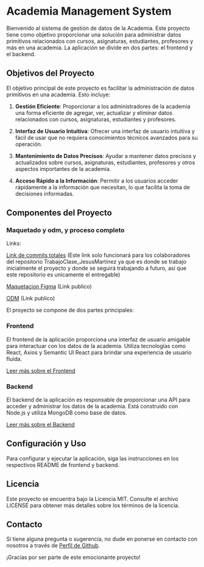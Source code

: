 # Academia Management System

Bienvenido al sistema de gestión de datos de la Academia. Este proyecto tiene como objetivo proporcionar una solución para administrar datos primitivos relacionados con cursos, asignaturas, estudiantes, profesores y más en una academia. La aplicación se divide en dos partes: el frontend y el backend.

## Objetivos del Proyecto

El objetivo principal de este proyecto es facilitar la administración de datos primitivos en una academia. Esto incluye:

1. **Gestión Eficiente**: Proporcionar a los administradores de la academia una forma eficiente de agregar, ver, actualizar y eliminar datos relacionados con cursos, asignaturas, estudiantes y profesores.

2. **Interfaz de Usuario Intuitiva**: Ofrecer una interfaz de usuario intuitiva y fácil de usar que no requiera conocimientos técnicos avanzados para su operación.

3. **Mantenimiento de Datos Precisos**: Ayudar a mantener datos precisos y actualizados sobre cursos, asignaturas, estudiantes, profesores y otros aspectos importantes de la academia.

4. **Acceso Rápido a la Información**: Permitir a los usuarios acceder rápidamente a la información que necesitan, lo que facilita la toma de decisiones informadas.

## Componentes del Proyecto
### Maquetado y odm, y proceso completo

Links:

[Link de commits totales](https://github.com/asynkDF/TrabajoClase_JesusMartinez/tree/main/API_personal) (Este link solo funcionará para los colaboradores del repositorio TrabajoClase_JesusMartinez ya que es donde se trabajo inicialmente el proyecto y donde se seguirá trabajando a futuro, asi que este repositorio es unicamente el entregable)

[Maquetacion Figma](https://www.figma.com/file/OQorMha15CQYzFy9ip38CM/Academix-Hub?type=design&node-id=0%3A1&mode=design&t=twT3diqKEFr2IDZO-1) (Link publico)

[ODM](https://lucid.app/lucidchart/10b69c32-c39d-4684-afa1-d5fe15f56c98/edit?viewport_loc=-542%2C-327%2C2361%2C1147%2C0_0&invitationId=inv_ec747986-9aed-454f-86d4-957aaa4fe6ff) (Link publico)

El proyecto se compone de dos partes principales:

### Frontend

El frontend de la aplicación proporciona una interfaz de usuario amigable para interactuar con los datos de la academia. Utiliza tecnologías como React, Axios y Semantic UI React para brindar una experiencia de usuario fluida.

[Leer más sobre el Frontend](./api_frontend/README.md)

### Backend

El backend de la aplicación es responsable de proporcionar una API para acceder y administrar los datos de la academia. Está construido con Node.js y utiliza MongoDB como base de datos.

[Leer más sobre el Backend](./API_backend//README.md)

## Configuración y Uso

Para configurar y ejecutar la aplicación, siga las instrucciones en los respectivos README de frontend y backend.


## Licencia

Este proyecto se encuentra bajo la Licencia MIT. Consulte el archivo LICENSE para obtener más detalles sobre los términos de la licencia.

## Contacto

Si tiene alguna pregunta o sugerencia, no dude en ponerse en contacto con nosotros a través de [Perfil de Github](https://github.com/asynkdf).

¡Gracias por ser parte de este emocionante proyecto!
